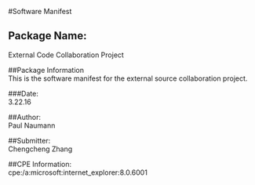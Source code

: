 #Software Manifest<br>

## Package Name:<br>
External Code Collaboration Project<br>


##Package Information<br>
This is the software manifest for the external source collaboration project.<br>

###Date:<br>
3.22.16<br>

##Author:<br>
Paul Naumann<br>

##Submitter: <br>
Chengcheng Zhang<br>

##CPE Information:<br>
cpe:/a:microsoft:internet_explorer:8.0.6001<br>
